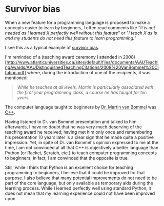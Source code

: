 # Survivor bias

When a new feature for a programming language is proposed to make a concepts
easier to learn by beginners, I often read comments like
"_It is not needed as I learned X perfectly well without this feature_"
or "_I teach X as is and my students do not need this feature to learn programming._"

I see this as a typical example of
[survivor bias](https://en.wikipedia.org/wiki/Survivorship_bias).

I'm reminded of a (teaching award ceremony I attended in 2008)[http://www.atlanticuniversities.ca/sites/default/files/documents/AAUTeachingAwards/AAUDistinguishedTeachingCitations/2008%20VanBommel%20Citation.pdf] where, during the introduction
of one of the recipients, it was mentioned:


> _While he teaches at
> all levels, Martin is particularly associated with the first year programming class,
> a course he has taught for ten years._

The computer language taught to beginners by
[Dr. Martin van Bommel](http://people.stfx.ca/mvanbomm/) was
[C++](http://people.stfx.ca/mvanbomm/cs161/).

Having listened to Dr. van Bommel presentation and talked to him afterwards,
I have no doubt that he was very much deserving of the teaching award he received;
having met him only once and remembering his presentation 10 years later is
a clear sign that he made quite a positive impression.
Yet, in spite of Dr. van Bommel's opinion expressed to me at the time,
I am not convinced at all that C++ is objectively a better language than Python
(or Racket, Scratch, etc.) to teach computer programming concepts to beginners;
in fact, I am convinced that the opposite is true.

Still, while I think that Python is an excellent choice for teaching
programming to beginners, I believe that it could be improved for that purpose.
I also believe that many potential improvements do not need to be part of
the core language, but only available as temporary aids during the
learning process. While I learned perfectly well using standard Python,
it does not mean that my learning experience could not have been improved upon.
